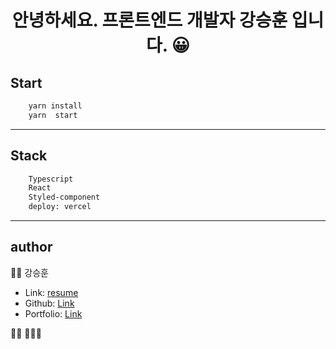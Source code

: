<h1 align="center">안녕하세요. 프론트엔드 개발자 강승훈 입니다. 😀</h1>

## Start

```sh
    yarn install
    yarn  start
```

---

## Stack

```sh
    Typescript
    React
    Styled-component
    deploy: vercel
```
---

## author
👐🏻 강승훈
* Link: [resume](ksh-resume.vercel.app)
* Github: [Link](https://github.com/bluelion2)
* Portfolio: [Link](https://seunghun89.notion.site/Portfolio-13df0df48e634cc29b7314931f074434)

🙋🏻 🙋🏻‍♂️
